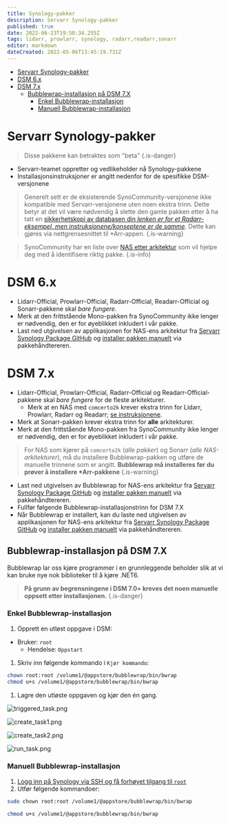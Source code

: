 ```yaml
---
title: Synology-pakker
description: Servarr Synology-pakker
published: true
date: 2022-06-23T19:58:34.255Z
tags: lidarr, prowlarr, synology, radarr,readarr,sonarr
editor: markdown
dateCreated: 2022-05-06T13:45:19.731Z
---
```


- [Servarr Synology-pakker](#servarr-synology-pakker)
- [DSM 6.x](#dsm-6x)
- [DSM 7.x](#dsm-7x)
  - [Bubblewrap-installasjon på DSM 7.X](#bubblewrap-installasjon-på-dsm-7x)
    - [Enkel Bubblewrap-installasjon](#enkel-bubblewrap-installasjon)
    - [Manuell Bubblewrap-installasjon](#manuell-bubblewrap-installasjon)

# Servarr Synology-pakker

> Disse pakkene kan betraktes som "beta"
{.is-danger}

- Servarr-teamet oppretter og vedlikeholder nå Synology-pakkene
- Installasjonsinstruksjoner er angitt nedenfor for de spesifikke DSM-versjonene

> Generelt sett er de eksisterende SynoCommunity-versjonene ikke kompatible med Servarr-versjonene uten noen ekstra trinn. Dette betyr at det vil være nødvendig å slette den gamle pakken etter å ha tatt en [sikkerhetskopi av databasen din *lenken er for et Radarr-eksempel, men instruksjonene/konseptene er de samme*](/radarr/faq#how-do-i-backuprestore-radarr). Dette kan gjøres via nettgrensesnittet til \*Arr-appen.
{.is-warning}

> SynoCommunity har en liste over [NAS etter arkitektur](https://github.com/SynoCommunity/spksrc/wiki/Architecture-per-Synology-model) som vil hjelpe deg med å identifisere riktig pakke.
{.is-info}

# DSM 6.x

- Lidarr-Official, Prowlarr-Official, Radarr-Official, Readarr-Official og Sonarr-pakkene skal *bare fungere*.
- Merk at den frittstående Mono-pakken fra SynoCommunity ikke lenger er nødvendig, den er for øyeblikket inkludert i vår pakke.
- Last ned utgivelsen av applikasjonen for NAS-ens arkitektur fra [Servarr Synology Package GitHub](https://github.com/Servarr/spksrc/releases) og [installer pakken manuelt](https://kb.synology.com/en-us/DSM/tutorial/How_to_install_applications_with_Package_Center#x_anchor_id6) via pakkehåndtereren.

# DSM 7.x

- Lidarr-Official, Prowlarr-Official, Radarr-Official og Readarr-Official-pakkene skal *bare fungere* for de fleste arkitekturer.
  - Merk at en NAS med `comcerto2k` krever ekstra trinn for Lidarr, Prowlarr, Radarr og Readarr; [se instruksjonene](#bubblewrap-installasjon-på-dsm-7x).
- Merk at Sonarr-pakken krever ekstra trinn for **alle** arkitekturer.
- Merk at den frittstående Mono-pakken fra SynoCommunity ikke lenger er nødvendig, den er for øyeblikket inkludert i vår pakke.

> For NAS som kjører på `comcerto2k` (*alle pakker*) og Sonarr (*alle NAS-arkitekturer*), må du installere Bubblewrap-pakken og utføre de manuelle trinnene som er angitt. **Bubblewrap må installeres før du prøver å installere \*Arr-pakkene**
{.is-warning}

- Last ned utgivelsen av Bubblewrap for NAS-ens arkitektur fra [Servarr Synology Package GitHub](https://github.com/Servarr/spksrc/releases) og [installer pakken manuelt](https://kb.synology.com/en-us/DSM/tutorial/How_to_install_applications_with_Package_Center#x_anchor_id6) via pakkehåndtereren.
- Fullfør følgende Bubblewrap-installasjonstrinn for DSM 7.X
- Når Bubblewrap er installert, kan du laste ned utgivelsen av applikasjonen for NAS-ens arkitektur fra [Servarr Synology Package GitHub](https://github.com/Servarr/spksrc/releases) og [installer pakken manuelt](https://kb.synology.com/en-us/DSM/tutorial/How_to_install_applications_with_Package_Center#x_anchor_id6) via pakkehåndtereren.

## Bubblewrap-installasjon på DSM 7.X

Bubblewrap lar oss kjøre programmer i en grunnleggende beholder slik at vi kan bruke nye nok biblioteker til å kjøre .NET6.

> **På grunn av begrensningene i DSM 7.0+ kreves det noen manuelle oppsett etter installasjonen.**
{.is-danger}

### Enkel Bubblewrap-installasjon

1. Opprett en utløst oppgave i DSM:

- Bruker: `root`
  - Hendelse: `Oppstart`

1. Skriv inn følgende kommando i `Kjør kommando`:

```bash
chown root:root /volume1/@appstore/bubblewrap/bin/bwrap
chmod u+s /volume1/@appstore/bubblewrap/bin/bwrap
```

1. Lagre den utløste oppgaven og kjør den én gang.

![triggered_task.png](/assets/synology/triggered_task.png)

![create_task1.png](/assets/synology/create_task1.png)

![create_task2.png](/assets/synology/create_task2.png)

![run_task.png](/assets/synology/run_task.png)

### Manuell Bubblewrap-installasjon

1. [Logg inn på Synology via SSH og få forhøyet tilgang til `root`](https://kb.synology.com/en-global/DSM/tutorial/How_to_login_to_DSM_with_root_permission_via_SSH_Telnet)
1. Utfør følgende kommandoer:

```bash
sudo chown root:root /volume1/@appstore/bubblewrap/bin/bwrap
```

```bash
chmod u+s /volume1/@appstore/bubblewrap/bin/bwrap
```